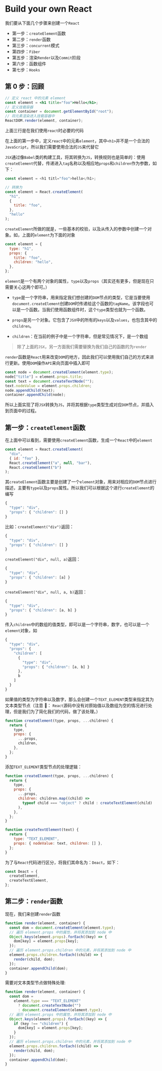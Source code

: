 # Build your own React

我们要从下面几个步骤来创建一个`React`

- 第一步：`createElement`函数
- 第二步：`render`函数
- 第三步：`concurrent`模式
- 第四步：`Fiber`
- 第五步：渲染`Render`以及`Commit`阶段
- 第六步：函数组件
- 第七步：`Hooks`

## 第 0 步：回顾

```jsx
// 定义 react 中的元素 element
const element = <h1 title="foo">Hello</h1>;
// 定义挂载容器
const container = document.getElementById("root");
// 将元素渲染进入挂载容器中
ReactDOM.render(element, container);
```

上面三行是在我们使用`react`时必要的代码

在上面的第一步中，定义`react`中的元素`element`，其中`<h1>`并不是一个合法的`JavaScript`，所以我们需要使用合法的`JS`来代替它

`JSX`通过像`Babel`类的构建工具，将其转换为`JS`，转换规则也是简单的：使用`createElement`代替，传递进入`tag`名称以及相应地`props`和`children`作为参数，如下：

```js
const element = <h1 titl="foo">hello</h1>;

// 转换为
const element = React.createElement(
  "h1",
  {
    title: "foo",
  },
  "hello"
);
```

`createElement`所做的就是，一些基本的校验，以及从传入的参数中创建一个对象。如，上面的`element`为下面的对象

```js
const element = {
  type: "h1",
  props: {
    title: "foo",
    children: "hello",
  },
};
```

`element`是一个有两个对象的属性，`type`以及`props`（其实还有更多，但是现在只需要关心这两个即可。）

- `type`是一个字符串，用来指定我们想创建的`DOM`节点的类型，它是当要使用`document.createElement`创建`DOM`时传递给这个函数的`tagName`。该字段也可以是一个函数。当我们使用函数组件时，这个`type`类型也就为一个函数。

- `props`是另一个对象。它包含了`JSX`中的所有的`keys`以及`values`，也包含其中的`children`。

- `children`：在当前的例子中是一个字符串，但是常见情况下，是一个数组

> 除了上面的`JSX`，另一方面我们需要替换为我们自己的函数的为`render`

`render`函数是`React`用来改变`DOM`的地方，因此我们可以使用我们自己的方式来进行更新。使用`DOM`操作`API`来向页面中插入即可

```javaScript
const node = document.createElement(element.type);
node["title"] = element.props.title;
const text = document.createTextNode("");
text.nodeValue = element.props.children;
node.appendChild(text);
container.appendChild(node);
```

所以上面实现了将`JSX`转换为`JS`，并将其根据`type`类型生成对应`DOM`节点，并插入到页面中的过程。

## 第一步：`createElement`函数

在上面中可以看到，需要使用`createElement`函数，生成一个`React`中的`element`

```js
const element = React.createElement(
  "div",
  { id: "foo" },
  React.createElement("a", null, "bar"),
  React.createElement("b")
);
```

其`createElement`函数主要是创建了一个`element`对象，用来对相应的`DOM`节点进行描述，主要有`type`以及`props`属性。所以我们可以根据这个进行`createElement`的编写

```js
{
  "type": "div",
  "props": { "children": [] }
}
```

比如：`createElement("div")`返回：

```js
{
  "type": "div",
  "props": { "children": [] }
}
```

`createElement("div", null, a)`返回：

```js
{
  "type": "div",
  "props": { "children": [a] }
}
```

`createElement("div", null, a, b)`返回：

```js
{
  "type": "div",
  "props": { "children": [a, b] }
}
```

传入`children`中的数组的值类型，即可以是一个字符串，数字，也可以是一个`element`对象，如

```js
{
  "type": "div",
  "props": {
    "children": [
      {
        "type": "div",
        "props": { "children": [a, b] }
      },
      b
    ]
  }
}
```

如果值的类型为字符串以及数字，那么会创建一个`TEXT_ELEMENT`类型来指定其为文本类型节点（注意 📢： `React`源码中没有对原始值以及数组为空的情况进行处理，但是我们为了简化我们的代码，做了该处理。）

```js
function createElement(type, props, ...children) {
  return {
    type,
    props: {
      ...props,
      children,
    },
  };
}
```

添加`TEXT_ELEMENT`类型节点的处理逻辑：

```js
function createElement(type, props, ...children) {
  return {
    type,
    props: {
      ...props,
      children: children.map((child) =>
        typeof child === "object" ? child : createTextElement(child)
      ),
    },
  };
}

function createTextElement(text) {
  return {
    type: "TEXT_ELEMENT",
    props: { nodeValue: text, children: [] },
  };
}
```

为了与`React`代码进行区分，将我们其命名为：`Deact`，如下：

```js
const Deact = {
  createElement,
  createTextElement,
};
```

## 第二步：`render`函数

现在，我们来创建`render`函数

```js
function render(element, container) {
  const dom = document.createElement(element.type);
  // 遍历 element.props 中的属性，并将其添加到 node 中
  Object.keys(element.props).forEach((key) => {
    dom[key] = element.props[key];
  });
  // 遍历 element.props.children 中的元素，并将其添加到 node 中
  element.props.children.forEach((child) => {
    render(child, dom);
  });
  container.appendChild(dom);
}
```

需要对文本类型节点做特殊处理:

```js
function render(element, container) {
  const dom =
    element.type === "TEXT_ELEMENT"
      ? document.createTextNode("")
      : document.createElement(element.type);
  // 遍历 element.props 中的属性，并将其添加到 node 中
  Object.keys(element.props).forEach((key) => {
    if (key !== "children") {
      dom[key] = element.props[key];
    }
  });
  // 遍历 element.props.children 中的元素，并将其添加到 node 中
  element.props.children.forEach((child) => {
    render(child, dom);
  });
  container.appendChild(dom);
}
```
